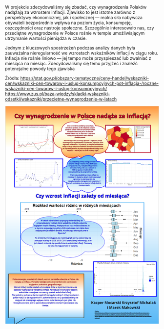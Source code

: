 W projekcie zdecydowaliśmy się zbadać, czy wynagrodzenia Polaków nadążają za wzrostem inflacji. Zjawisko to jest istotne zarówno z perspektywy ekonomicznej, jak i społecznej — realna siła nabywcza obywateli bezpośrednio wpływa na poziom życia, konsumpcję, oszczędności oraz nastroje społeczne. Szczególnie interesowało nas, czy przeciętne wynagrodzenie w Polsce rośnie w tempie umożliwiającym utrzymanie wartości pieniądza w czasie.

Jednym z kluczowych spostrzeżeń podczas analizy danych była zauważalna nieregularność we wzrostach wskaźników inflacji w ciągu roku. Inflacja nie rośnie liniowo — jej tempo może przyspieszać lub zwalniać z miesiąca na miesiąc. Zdecydowaliśmy się temu przyjżeć i znaleźć potencjalne powody tego zjawiska

Źródła:
https://stat.gov.pl/obszary-tematyczne/ceny-handel/wskazniki-cen/wskazniki-cen-towarow-i-uslug-konsumpcyjnych-pot-inflacja-/roczne-wskazniki-cen-towarow-i-uslug-konsumpcyjnych/
https://www.zus.pl/baza-wiedzy/skladki-wskazniki-odsetki/wskazniki/przecietne-wynagrodzenie-w-latach

<img src="Plakat.png" align="center" width="600"/>
